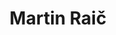---
SICRIS: 15295
draft: false
fixName: martin_raič
lab: Laboratorij za matematične metode v računalništvu in informatiki
labPos: Član laboratorija
location: null
mailInfo: Martin.Raic@fmf.uni-lj.si
officeHours: null
profName: asist. dr. Martin Raič
profTitle: Zunanji sodelavec
telephoneInfo: null
title: Martin Raič
---